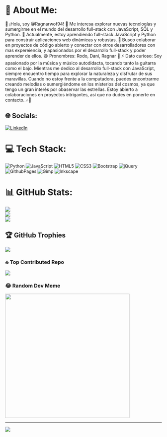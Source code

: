 # 💫 About Me:
👋 ¡Hola, soy @Ragnarwof94! 👀 Me interesa explorar nuevas tecnologías y sumergirme en el mundo del desarrollo full-stack con JavaScript, SQL y Python. 🌱 Actualmente, estoy aprendiendo full-stack JavaScript y Python para construir aplicaciones web dinámicas y robustas. 💞️ Busco colaborar en proyectos de código abierto y conectar con otros desarrolladores con mas expereiencia, y apasionados por el desarrollo full-stack y poder aprender de ellos. 😄 Pronombres: Rodo, Dani, Ragnar 👀 ⚡ Dato curioso: Soy apasionado por la música y músico autodidacta, tocando tanto la guitarra como el bajo. Mientras me dedico al desarrollo full-stack con JavaScript, siempre encuentro tiempo para explorar la naturaleza y disfrutar de sus maravillas. Cuando no estoy frente a la computadora, puedes encontrarme creando melodías o sumergiéndome en los misterios del cosmos, ya que tengo un gran interés por obaservar las estrellas. Estoy abierto a colaboraciones en proyectos intrigantes, así que no dudes en ponerte en contacto. 🎶🌌

## 🌐 Socials:
<a href="https://www.linkedin.com/in/rodolfo-guerrero-cisterna-8841b8186/" target="_blank">
  <img src="https://img.shields.io/badge/LinkedIn-%230077B5.svg?logo=linkedin&logoColor=white" alt="LinkedIn">
</a>

# 💻 Tech Stack:
![Python](https://img.shields.io/badge/python-3670A0?style=for-the-badge&logo=python&logoColor=ffdd54) ![JavaScript](https://img.shields.io/badge/javascript-%23323330.svg?style=for-the-badge&logo=javascript&logoColor=%23F7DF1E) ![HTML5](https://img.shields.io/badge/html5-%23E34F26.svg?style=for-the-badge&logo=html5&logoColor=white) ![CSS3](https://img.shields.io/badge/css3-%231572B6.svg?style=for-the-badge&logo=css3&logoColor=white) ![Bootstrap](https://img.shields.io/badge/bootstrap-%238511FA.svg?style=for-the-badge&logo=bootstrap&logoColor=white) ![jQuery](https://img.shields.io/badge/jquery-%230769AD.svg?style=for-the-badge&logo=jquery&logoColor=white) ![GithubPages](https://img.shields.io/badge/github%20pages-121013?style=for-the-badge&logo=github&logoColor=white) ![Gimp](https://img.shields.io/badge/Gimp-657D8B?style=for-the-badge&logo=gimp&logoColor=FFFFFF) ![Inkscape](https://img.shields.io/badge/Inkscape-e0e0e0?style=for-the-badge&logo=inkscape&logoColor=080A13)
# 📊 GitHub Stats:
![](https://github-readme-stats.vercel.app/api?username=Ragnarwof94&theme=dark&hide_border=false&include_all_commits=true&count_private=false)<br/>
![](https://github-readme-streak-stats.herokuapp.com/?user=Ragnarwof94&theme=dark&hide_border=false)<br/>
![](https://github-readme-stats.vercel.app/api/top-langs/?username=Ragnarwof94&theme=dark&hide_border=false&include_all_commits=true&count_private=false&layout=compact)

## 🏆 GitHub Trophies
![](https://github-profile-trophy.vercel.app/?username=Ragnarwof94&theme=matrix&no-frame=false&no-bg=false&margin-w=4)

### 🔝 Top Contributed Repo
![](https://github-contributor-stats.vercel.app/api?username=Ragnarwof94&limit=5&theme=dark&combine_all_yearly_contributions=true)

### 😂 Random Dev Meme
<img src='https://randommeme-five.vercel.app/' style="height: 400px;"/>

---
[![](https://visitcount.itsvg.in/api?id=Ragnarwof94&icon=0&color=0)](https://visitcount.itsvg.in)

<!-- Proudly created with GPRM ( https://gprm.itsvg.in ) -->
